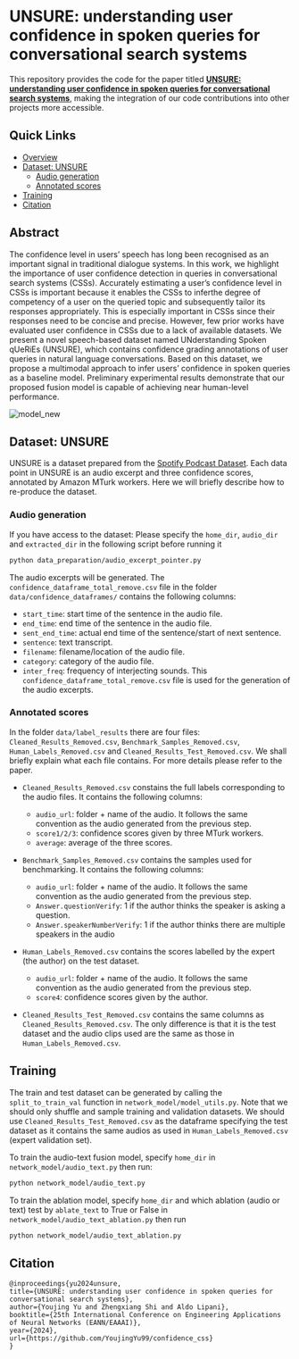 # UNSURE: understanding user confidence in spoken queries for conversational search systems
This repository provides the code for the paper titled **[UNSURE: understanding user confidence in spoken queries for conversational search systems]()**, making the integration of our code contributions into other projects more accessible.

## Quick Links
- [Overview](#abstract)
- [Dataset: UNSURE](#dataset-unsure)
  - [Audio generation](#audio-generation)
  - [Annotated scores](#annotated-scores)
- [Training](#training)
- [Citation](#citation)


## Abstract
The confidence level in users’ speech has long been recognised as an important signal in traditional dialogue systems. In this work, we highlight the importance of user confidence detection in queries in conversational search systems (CSSs). Accurately estimating a user’s confidence level in CSSs is important because it enables the CSSs to inferthe degree of competency of a user on the queried topic and subsequently tailor its responses appropriately. This is especially important in CSSs since their responses need to be concise and precise. However, few prior works have evaluated user confidence in CSSs due to a lack of available datasets. We present a novel speech-based dataset named UNderstanding Spoken qUeRiEs (UNSURE), which contains confidence grading annotations of user queries in natural language conversations. Based on this dataset, we propose a multimodal approach to infer users’ confidence in spoken queries as a baseline model. Preliminary experimental results demonstrate that our proposed fusion model is capable of achieving near human-level performance.

![model_new](https://github.com/YoujingYu99/confidence_css/assets/67215422/62e16890-6a01-452f-9383-be339a221e5c)


## Dataset: UNSURE
UNSURE is a dataset prepared from the [Spotify Podcast Dataset](https://podcastsdataset.byspotify.com/). Each data point in UNSURE is an audio excerpt and three confidence scores, annotated by Amazon MTurk workers. Here we will briefly describe how to re-produce the dataset. 

### Audio generation
If you have access to the dataset:
Please specify the `home_dir`, `audio_dir` and `extracted_dir` in the following script before running it
```sh
python data_preparation/audio_excerpt_pointer.py
```

The audio excerpts will be generated. The `confidence_dataframe_total_remove.csv` file in the folder `data/confidence_dataframes/` contains the following columns:
*  `start_time`: start time of the sentence in the audio file.
*  `end_time`: end time of the sentence in the audio file.
*  `sent_end_time`: actual end time of the sentence/start of next sentence.
*  `sentence`: text transcript.
*  `filename`: filename/location of the audio file.
*  `category`: category of the audio file.
*  `inter_freq`: frequency of interjecting sounds.
This `confidence_dataframe_total_remove.csv` file is used for the generation of the audio excerpts.


### Annotated scores
In the folder `data/label_results` there are four files: `Cleaned_Results_Removed.csv`, `Benchmark_Samples_Removed.csv`, `Human_Labels_Removed.csv` and `Cleaned_Results_Test_Removed.csv`. We shall briefly explain what each file contains. For more details please refer to the paper. 

* `Cleaned_Results_Removed.csv` constains the full labels corresponding to the audio files. It contains the following columns:
  *  `audio_url`: folder + name of the audio. It follows the same convention as the audio generated from the previous step.
  *  `score1/2/3`: confidence scores given by three MTurk workers.
  *  `average`: average of the three scores.
    
* `Benchmark_Samples_Removed.csv` contains the samples used for benchmarking. It contains the following columns:
  *  `audio_url`: folder + name of the audio. It follows the same convention as the audio generated from the previous step.
  *  `Answer.questionVerify`: 1 if the author thinks the speaker is asking a question.
  *  `Answer.speakerNumberVerify`: 1 if the author thinks there are multiple speakers in the audio
    
* `Human_Labels_Removed.csv` contains the scores labelled by the expert (the author) on the test dataset. 
  *  `audio_url`: folder + name of the audio. It follows the same convention as the audio generated from the previous step.
  *  `score4`: confidence scores given by the author.
    
* `Cleaned_Results_Test_Removed.csv` contains the same columns as `Cleaned_Results_Removed.csv`. The only difference is that it is the test dataset and the audio clips used are the same as those in `Human_Labels_Removed.csv`.

## Training
The train and test dataset can be generated by calling the `split_to_train_val` function in  `network_model/model_utils.py`. Note that we should only shuffle and sample training and validation datasets. We should use `Cleaned_Results_Test_Removed.csv` as the dataframe specifying the test dataset as it contains the same audios as used in `Human_Labels_Removed.csv` (expert validation set). 

To train the audio-text fusion model,  specify `home_dir` in `network_model/audio_text.py` then run:
```sh
python network_model/audio_text.py
```

To train the ablation model, specify `home_dir` and which ablation (audio or text) test by `ablate_text` to True or False in `network_model/audio_text_ablation.py` then run 
```sh
python network_model/audio_text_ablation.py
```

## Citation
```
@inproceedings{yu2024unsure,
title={UNSURE: understanding user confidence in spoken queries for conversational search systems},
author={Youjing Yu and Zhengxiang Shi and Aldo Lipani},
booktitle={25th International Conference on Engineering Applications of Neural Networks (EANN/EAAAI)},
year={2024},
url={https://github.com/YoujingYu99/confidence_css}
}
```